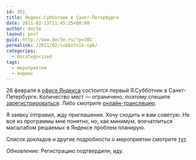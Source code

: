 ```yaml
---
id: 301
title: Яндекс.Субботник в Санкт-Петербурге
date: 2011-02-13T11:45:15+00:00
author: dec5e
layout: post
guid: http://www.dec5e.ru/?p=301
permalink: /2011/02/subbotnik-spb/
categories:
  - Uncategorized
tags:
  - мероприятия
  - яндекс
---
```

26 февраля в [офисе Яндекса](http://company.yandex.ru/contacts/spb/) состоится первый Я.Субботник в Санкт-Петербурге. Количество мест &#8212; ограничено, поэтому спешите [зарегистрироваться](http://company.yandex.ru/public/subbotnik/reg.xml). Либо смотрите [онлайн-трансляцию](http://company.yandex.ru/public/subbotnik/online.xml).

Я заявку отправил, жду приглашения. Хочу сходить и вам советую. Не все из программы мне понятно, но, как минимум, впечатлиться масштабом решаемых в Яндексе проблем планирую.

Список докладов и другие подробности о мероприятии смотрите [тут](http://company.yandex.ru/public/subbotnik/).

_Обновление:_ Регистрацию подтвердили, иду.